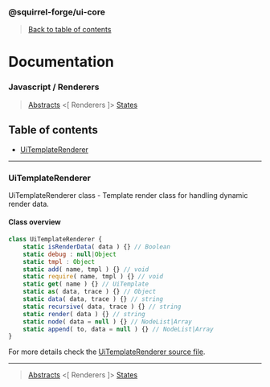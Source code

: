### @squirrel-forge/ui-core
> [Back to table of contents](../README.md#table-of-contents)

# Documentation
### Javascript / Renderers
> [Abstracts](Abstracts.md) <[ Renderers ]> [States](States.md)

## Table of contents
 - [UiTemplateRenderer](#uitemplaterenderer)

---

### UiTemplateRenderer
UiTemplateRenderer class - Template render class for handling dynamic render data.

#### Class overview
```javascript
class UiTemplateRenderer {
    static isRenderData( data ) {} // Boolean
    static debug : null|Object
    static tmpl : Object
    static add( name, tmpl ) {} // void
    static require( name, tmpl ) {} // void
    static get( name ) {} // UiTemplate
    static as( data, trace ) {} // Object
    static data( data, trace ) {} // string
    static recursive( data, trace ) {} // string
    static render( data ) {} // string
    static node( data = null ) {} // NodeList|Array
    static append( to, data = null ) {} // NodeList|Array
}
```
For more details check the [UiTemplateRenderer source file](../src/js/Renderers/UiTemplateRenderer.js).

---

> [Abstracts](Abstracts.md) <[ Renderers ]> [States](States.md)
